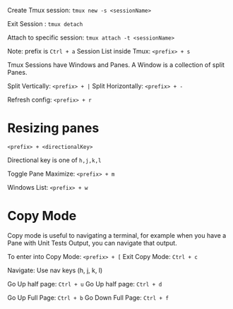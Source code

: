 Create Tmux session: `tmux new -s <sessionName>`

Exit Session : `tmux detach`

Attach to specific session: `tmux attach -t <sessionName>`

Note: prefix is `Ctrl + a`
Session List inside Tmux: `<prefix> + s`

Tmux Sessions have Windows and Panes. A Window is a collection of split Panes.

Split Vertically: `<prefix> + |`
Split Horizontally: `<prefix> + -`

Refresh config: `<prefix> + r`

# Resizing panes

`<prefix> + <directionalKey>`

Directional key is one of `h,j,k,l`

Toggle Pane Maximize: `<prefix> + m`

Windows List: `<prefix> + w`

# Copy Mode

Copy mode is useful to navigating a terminal, for example when you have a Pane with Unit Tests Output, you can navigate that output.

To enter into Copy Mode: `<prefix> + [`
Exit Copy Mode: `Ctrl + c`

Navigate: Use nav keys (h, j, k, l)

Go Up half page: `Ctrl + u`
Go Up half page: `Ctrl + d`

Go Up Full Page: `Ctrl + b`
Go Down Full Page: `Ctrl + f`
